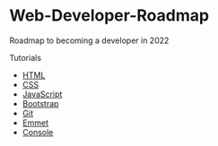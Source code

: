 
# Web-Developer-Roadmap
Roadmap to becoming a developer in 2022

Tutorials 

 - [HTML](https://www.youtube.com/watch?v=iphTU2NFZCI) 
 - [CSS](https://www.youtube.com/watch?v=03Pvl2ecetA)
 - [JavaScript](https://www.youtube.com/watch?v=7Qe4lV85Mok) 
 - [Bootstrap](https://www.youtube.com/watch?v=rQryOSyfXmI)
 - [Git](https://www.youtube.com/watch?v=KVyEH1pIZkA)
 - [Emmet](https://www.youtube.com/watch?v=lmp3b6Ne3EU)
 - [Console](https://www.youtube.com/watch?v=73oP9wbWsPY) 
